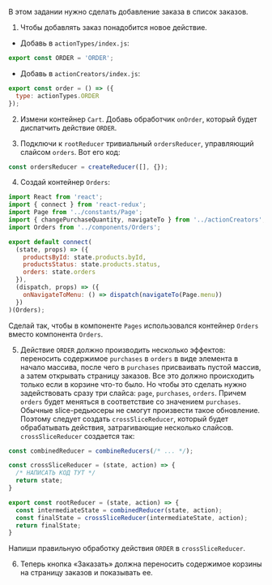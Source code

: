 В этом задании нужно сделать добавление заказа в список заказов.

1. Чтобы добавлять заказ понадобится новое действие.
  - Добавь в `actionTypes/index.js`:
  ```js
  export const ORDER = 'ORDER';
  ```
  - Добавь в `actionCreators/index.js`:
  ```js
  export const order = () => ({
    type: actionTypes.ORDER
  });
  ```


2. Измени контейнер `Cart`. Добавь обработчик `onOrder`, который будет диспатчить действие `ORDER`.


3. Подключи к `rootReducer` тривиальный `ordersReducer`, управляющий слайсом `orders`.
Вот его код:
```js
const ordersReducer = createReducer([], {});
```


4. Создай контейнер `Orders`:
```js
import React from 'react';
import { connect } from 'react-redux';
import Page from '../constants/Page';
import { changePurchaseQuantity, navigateTo } from '../actionCreators';
import Orders from '../components/Orders';

export default connect(
  (state, props) => ({
    productsById: state.products.byId,
    productsStatus: state.products.status,
    orders: state.orders
  }),
  (dispatch, props) => ({
    onNavigateToMenu: () => dispatch(navigateTo(Page.menu))
  })
)(Orders);

```
Сделай так, чтобы в компоненте `Pages` использовался контейнер `Orders` вместо компонента `Orders`.


5. Действие `ORDER` должно производить несколько эффектов: переносить содержимое `purchases` в `orders`
в виде элемента в начало массива, после чего в `purchases` присваивать пустой массив, а затем открывать страницу заказов.
Все это должно происходить только если в корзине что-то было.
Но чтобы это сделать нужно задействовать сразу три слайса: `page`, `purchases`, `orders`.
Причем `orders` будет меняться в соответствие со значением `purchases`.
Обычные slice-редьюсеры не смогут произвести такое обновление. Поэтому следует создать `crossSliceReducer`,
который будет обрабатывать действия, затрагивающие несколько слайсов.
`crossSliceReducer` создается так:
```js
const combinedReducer = combineReducers(/* ... */);

const crossSliceReducer = (state, action) => {
  /* НАПИСАТЬ КОД ТУТ */
  return state;
}

export const rootReducer = (state, action) => {
  const intermediateState = combinedReducer(state, action);
  const finalState = crossSliceReducer(intermediateState, action);
  return finalState;
}

```
Напиши правильную обработку действия `ORDER` в `crossSliceReducer`.


6. Теперь кнопка «Заказать» должна переносить содержимое корзины на страницу заказов и показывать ее.
